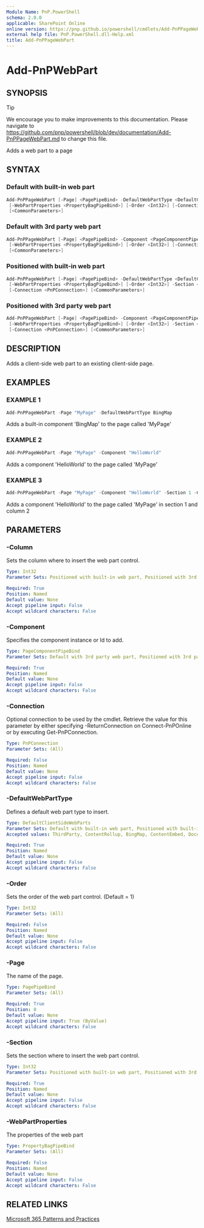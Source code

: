 ```yaml
---
Module Name: PnP.PowerShell
schema: 2.0.0
applicable: SharePoint Online
online version: https://pnp.github.io/powershell/cmdlets/Add-PnPPageWebPart.html
external help file: PnP.PowerShell.dll-Help.xml
title: Add-PnPPageWebPart
---
```

  
# Add-PnPWebPart

## SYNOPSIS

> [!TIP]
> We encourage you to make improvements to this documentation. Please navigate to https://github.com/pnp/powershell/blob/dev/documentation/Add-PnPPageWebPart.md to change this file.

Adds a web part to a page

## SYNTAX

### Default with built-in web part
```powershell
Add-PnPPageWebPart [-Page] <PagePipeBind> -DefaultWebPartType <DefaultClientSideWebParts>
 [-WebPartProperties <PropertyBagPipeBind>] [-Order <Int32>] [-Connection <PnPConnection>]
 [<CommonParameters>]
```

### Default with 3rd party web part
```powershell
Add-PnPPageWebPart [-Page] <PagePipeBind> -Component <PageComponentPipeBind>
 [-WebPartProperties <PropertyBagPipeBind>] [-Order <Int32>] [-Connection <PnPConnection>]
 [<CommonParameters>]
```

### Positioned with built-in web part
```powershell
Add-PnPPageWebPart [-Page] <PagePipeBind> -DefaultWebPartType <DefaultClientSideWebParts>
 [-WebPartProperties <PropertyBagPipeBind>] [-Order <Int32>] -Section <Int32> -Column <Int32>
 [-Connection <PnPConnection>] [<CommonParameters>]
```

### Positioned with 3rd party web part
```powershell
Add-PnPPageWebPart [-Page] <PagePipeBind> -Component <PageComponentPipeBind>
 [-WebPartProperties <PropertyBagPipeBind>] [-Order <Int32>] -Section <Int32> -Column <Int32>
 [-Connection <PnPConnection>] [<CommonParameters>]
```

## DESCRIPTION
Adds a client-side web part to an existing client-side page.

## EXAMPLES

### EXAMPLE 1
```powershell
Add-PnPPageWebPart -Page "MyPage" -DefaultWebPartType BingMap
```

Adds a built-in component 'BingMap' to the page called 'MyPage'

### EXAMPLE 2
```powershell
Add-PnPPageWebPart -Page "MyPage" -Component "HelloWorld"
```

Adds a component 'HelloWorld' to the page called 'MyPage'

### EXAMPLE 3
```powershell
Add-PnPPageWebPart -Page "MyPage" -Component "HelloWorld" -Section 1 -Column 2
```

Adds a component 'HelloWorld' to the page called 'MyPage' in section 1 and column 2

## PARAMETERS

### -Column
Sets the column where to insert the web part control.

```yaml
Type: Int32
Parameter Sets: Positioned with built-in web part, Positioned with 3rd party web part

Required: True
Position: Named
Default value: None
Accept pipeline input: False
Accept wildcard characters: False
```

### -Component
Specifies the component instance or Id to add.

```yaml
Type: PageComponentPipeBind
Parameter Sets: Default with 3rd party web part, Positioned with 3rd party web part

Required: True
Position: Named
Default value: None
Accept pipeline input: False
Accept wildcard characters: False
```

### -Connection
Optional connection to be used by the cmdlet. Retrieve the value for this parameter by either specifying -ReturnConnection on Connect-PnPOnline or by executing Get-PnPConnection.

```yaml
Type: PnPConnection
Parameter Sets: (All)

Required: False
Position: Named
Default value: None
Accept pipeline input: False
Accept wildcard characters: False
```

### -DefaultWebPartType
Defines a default web part type to insert.

```yaml
Type: DefaultClientSideWebParts
Parameter Sets: Default with built-in web part, Positioned with built-in web part
Accepted values: ThirdParty, ContentRollup, BingMap, ContentEmbed, DocumentEmbed, Image, ImageGallery, LinkPreview, NewsFeed, NewsReel, News, PowerBIReportEmbed, QuickChart, SiteActivity, VideoEmbed, YammerEmbed, Events, GroupCalendar, Hero, List, PageTitle, People, QuickLinks, CustomMessageRegion, Divider, MicrosoftForms, Spacer, ClientWebPart, PowerApps, CodeSnippet, PageFields, Weather, YouTube, MyDocuments, YammerFullFeed, CountDown, ListProperties, MarkDown, Planner, Sites, CallToAction, Button

Required: True
Position: Named
Default value: None
Accept pipeline input: False
Accept wildcard characters: False
```

### -Order
Sets the order of the web part control. (Default = 1)

```yaml
Type: Int32
Parameter Sets: (All)

Required: False
Position: Named
Default value: None
Accept pipeline input: False
Accept wildcard characters: False
```

### -Page
The name of the page.

```yaml
Type: PagePipeBind
Parameter Sets: (All)

Required: True
Position: 0
Default value: None
Accept pipeline input: True (ByValue)
Accept wildcard characters: False
```

### -Section
Sets the section where to insert the web part control.

```yaml
Type: Int32
Parameter Sets: Positioned with built-in web part, Positioned with 3rd party web part

Required: True
Position: Named
Default value: None
Accept pipeline input: False
Accept wildcard characters: False
```



### -WebPartProperties
The properties of the web part

```yaml
Type: PropertyBagPipeBind
Parameter Sets: (All)

Required: False
Position: Named
Default value: None
Accept pipeline input: False
Accept wildcard characters: False
```

## RELATED LINKS

[Microsoft 365 Patterns and Practices](https://aka.ms/m365pnp)


